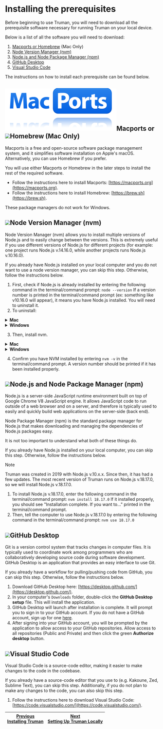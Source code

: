 # Installing the prerequisites

Before beginning to use Truman, you will need to download all the prerequisite software necessary for running Truman on your local device.

Below is a list of all the software you will need to download:

1.  [Macports or Homebrew](#macports-or-homebrew-mac-only) (Mac Only)
2.  [Node Version Manager (nvm)](#node-version-manager-nvm)
3.  [Node.js and Node Package Manager (npm)](#nodejs-and-node-package-manager-npm)
4.  [GitHub Desktop](#github-desktop)
5.  [Visual Studio Code](#visual-studio-code)

The instructions on how to install each prerequisite can be found below.

## ![](macports.png)Macports or ![](homebrew.avif)Homebrew (Mac Only)

Macports is a free and open-source software package management system, and it simplifies software installation on Apple's macOS. Alternatively, you can use Homebrew if you prefer.

You will use either Macports or Homebrew in the later steps to install the rest of the required software.

- Follow the instructions here to install Macports: [https://macports.org](https://macports.org).
- Follow the instructions here to install Homebrew: [https://brew.sh](https://brew.sh).

These package managers do not work for Windows.

## ![](nvm.avif)Node Version Manager (nvm)

Node Version Manager (nvm) allows you to install multiple versions of Node.js and to easily change between the versions. This is extremely useful if you use different versions of Node.js for different projects (for example: one project runs Node.js v.14.16.0, while another projects runs Node.js v.10.16.0).

If you already have Node.js installed on your local computer and you do not want to use a node version manager, you can skip this step. Otherwise, follow the instructions below.

1.  First, check if Node.js is already installed by entering the following command in the terminal/command prompt: `node --version` If a version number is printed in the terminal/command prompt (ex: something like v10.16.0 will appear), it means you have Node.js installed. You will need to uninstall it.
2.  To uninstall:

<details>
<summary><b>Mac</b></summary>
To uninstall any versions of Node.js you currently have, enter the following command in the terminal:
If using Macports:
    sudo port uninstall node

If using Homebrew:
brew uninstall --force node

</details>

<details>
<summary><b>Windows</b></summary>
Follow the instructions in the first answer here: [https://stackoverflow.com/questions/20711240/how-to-completely-remove-node-js-from-windows](https://stackoverflow.com/questions/20711240/how-to-completely-remove-node-js-from-windows).
</details>

3.  Then, install nvm.

<details>
<summary><b>Mac</b></summary>
To install NVM, enter the following commands in the terminal:

If using Macports:
sudo port install nvm

If using Homebrew:
brew install nvm

Then create NVM's working directory if it doesn't exist:

    mkdir ~/.nvm

Add the following to your shell profile e.g. ~/.bashrc or ~/.zshrc:

If using Macports:
export NVM_DIR="$HOME/.nvm"
[ -s "/opt/local/share/nvm/init-nvm.sh" ] && source "/opt/local/share/nvm/init-nvm.sh" # This loads nvm
[ -s "/opt/local/share/bash-completion/completions/nvm" ] && source "/opt/local/share/bash-completion/completions/nvm" # This loads nvm bash_completion

If using Homebrew:
export NVM_DIR="$HOME/.nvm"
        [ -s "$HOMEBREW_PREFIX/opt/nvm/nvm.sh" ] && source "$HOMEBREW_PREFIX/opt/nvm/nvm.sh" # This loads nvm
        [ -s "$HOMEBREW_PREFIX/opt/nvm/etc/bash_completion.d/nvm" ] && source "$HOMEBREW_PREFIX/opt/nvm/etc/bash_completion.d/nvm" # This loads nvm bash_completion

</details>

<details>
<summary><b>Windows</b></summary>

1.  Download the **nvm-setup.zip** file for the most recent release [here](https://github.com/coreybutler/nvm-windows/releases).
2.  Once downloaded, open the zip file, then open the **nvm-setup.exe** file.
3.  The Setup-NVM-for-Windows installation wizard will walk you through the setup steps, including choosing the directory where both nvm-windows and Node.js will be installed.

![](windows-nvm.png)

</details>

4.  Confirm you have NVM installed by entering `nvm -v` in the terminal/command prompt. A version number should be printed if it has been installed properly.

## ![](node.avif)Node.js and Node Package Manager (npm)

Node.js is a server-side JavaScript runtime environment built on top of Google Chrome V8 JavaScript engine. It allows JavaScript code to run outside of a web browser and on a server, and therefore is typically used to easily and quickly build web applications on the server-side (back end).

Node Package Manager (npm) is the standard package manager for Node.js that makes downloading and managing the dependencies of Node.js packages easy.

It is not too important to understand what both of these things do.

If you already have Node.js installed on your local computer, you can skip this step. Otherwise, follow the instructions below.

> [!NOTE]
> Truman was created in 2019 with Node.js v.10.x.x. Since then, it has had a few updates. The most recent version of Truman runs on Node.js v.18.17.0, so we will install Node.js v.18.17.0.

1.  To install Node.js v.18.17.0, enter the following command in the terminal/command prompt: `nvm install 18.17.0` If it installed properly, you should see "Installation complete. If you want to..." printed in the terminal/command prompt.
2.  Then, tell the computer to use Node.js v.18.17.0 by entering the following command in the terminal/command prompt: `nvm use 18.17.0`

## ![](github.avif)GitHub Desktop

Git is a version control system that tracks changes in computer files. It is typically used to coordinate work among programmers who are collaboratively developing source code during software development. GitHub Desktop is an application that provides an easy interface to use Git.

If you already have a workflow for pulling/pushing code from GitHub, you can skip this step. Otherwise, follow the instructions below.

1.  Download GitHub Desktop here: [https://desktop.github.com/](https://desktop.github.com/).
2.  In your computer's `Downloads` folder, double-click the **GitHub Desktop** **setup** file. This will install the application.
3.  GitHub Desktop will launch after installation is complete. It will prompt you to sign in to your GitHub account. If you do not have a GitHub account, sign up for one [here](https://github.com/).
4.  After signing into your GitHub account, you will be prompted by the application to allow access to your GitHub repositories. Allow access to all repositories (Public and Private) and then click the green **Authorize desktop** button.

## ![](vscode.avif)Visual Studio Code

Visual Studio Code is a source-code editor, making it easier to make changes to the code in the codebase.

If you already have a source-code editor that you use to (e.g. Kakoune, Zed, Sublime Text), you can skip this step. Additionally, if you do not plan to make any changes to the code, you can also skip this step.

1.  Follow the instructions here to download Visual Studio Code: [https://code.visualstudio.com/](https://code.visualstudio.com/).

| [Previous<br>Installing Truman](/docs/setting-up-truman/installing-truman/index.md) | [Next<br>Setting Up Truman Locally](/docs/setting-up-truman/installing-truman/setting-up-truman-locally.md) |
| ----------------------------------------------------------------------------------- | ----------------------------------------------------------------------------------------------------------- |
